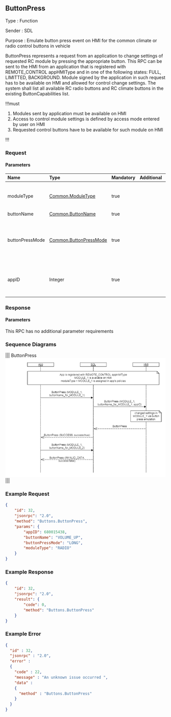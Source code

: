 ## ButtonPress

Type
: Function

Sender
: SDL

Purpose
: Emulate button press event on HMI for the common climate or radio control buttons in vehicle

ButtonPress represents a request from an application to change settings of requested RC module by pressing the appropriate button.
This RPC can be sent to the HMI from an application that is registered with REMOTE_CONTROL appHMIType and in one of the following states: FULL, LIMITTED, BACKGROUND.
Module signed by the application in such request has to be available on HMI and allowed for control change settings.
The system shall list all available RC radio buttons and RC climate buttons in the existing ButtonCapabilities list.

!!!must

  1. Modules sent by application must be available on HMI
  2. Access to control module settings is defined by access mode entered by user on HMI
  3. Requested control buttons have to be available for such module on HMI


!!!

### Request

#### Parameters

|Name|Type|Mandatory|Additional|Description|
|:---|:---|:--------|:---------|:---------|
|moduleType|[Common.ModuleType](/docs/Common/Enums/index.md)|true||The module where the button should be pressed|
|buttonName|[Common.ButtonName](https://github.com/smartdevicelink/sdl_hmi_integration_guidelines/blob/SDL_RC_baseline_part2/docs/Common/Enums/index.md)|true|||
|buttonPressMode|[Common.ButtonPressMode](https://github.com/smartdevicelink/sdl_hmi_integration_guidelines/blob/SDL_RC_baseline_part2/docs/Common/Enums/index.md)|true||Indicates whether this is a LONG or SHORT button press event.|
|appID|Integer|true||Internal SDL-assigned ID of the related application|

### Response

#### Parameters

This RPC has no additional parameter requirements

### Sequence Diagrams

|||
ButtonPress
![ButtonPress](assets/ButtonPress.png)
|||

### Example Request

```json
{
    "id": 32,
    "jsonrpc": "2.0",
    "method": "Buttons.ButtonPress",
    "params": {
        "appID": 680015438,
        "buttonName": "VOLUME_UP",
        "buttonPressMode": "LONG",
        "moduleType": "RADIO"
    }
}
```
### Example Response

```json
{
    "id": 32,
    "jsonrpc": "2.0",
    "result": {
        "code": 0,
        "method": "Buttons.ButtonPress"
    }
}
```

### Example Error

```json
{
  "id" : 32,
  "jsonrpc" : "2.0",
  "error" :
  {
    "code" : 22,
    "message" : "An unknown issue occurred ",
    "data" :
    {
      "method" : "Buttons.ButtonPress"
    }
  }
}
```
